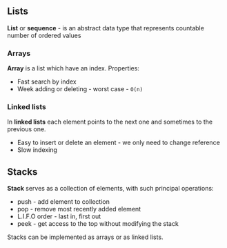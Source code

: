 ## Lists

**List** or **sequence** - is an abstract data type that represents countable number of ordered values

### Arrays

**Array** is a list which have an index. Properties:

- Fast search by index
- Week adding or deleting - worst case - `O(n)`

### Linked lists

In **linked lists** each element points to the next one and sometimes to the previous one.

- Easy to insert or delete an element - we only need to change reference
- Slow indexing

## Stacks

**Stack** serves as a collection of elements, with such principal operations:

- push - add element to collection
- pop - remove most recently added element
- L.I.F.O order - last in, first out
- peek - get access to the top without modifying the stack

Stacks can be implemented as arrays or as linked lists.
